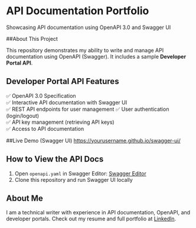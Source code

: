# API Documentation Portfolio  

Showcasing API documentation using OpenAPI 3.0 and Swagger UI

##About This Project

This repository demonstrates my ability to write and manage API documentation using OpenAPI (Swagger). It includes a sample **Developer Portal API**.  

## Developer Portal API Features  
✅ OpenAPI 3.0 Specification  
✅ Interactive API documentation with Swagger UI  
✅ REST API endpoints for user management 
✅ User authentication (login/logout)  
✅ API key management (retrieving API keys)  
✅ Access to API documentation  

##Live Demo (Swagger UI)
https://yourusername.github.io/swagger-ui/

## How to View the API Docs  
1. Open `openapi.yaml` in Swagger Editor: [Swagger Editor](https://editor.swagger.io/)  
2. Clone this repository and run Swagger UI locally  

## About Me  
I am a technical writer with experience in API documentation, OpenAPI, and developer portals. Check out my resume and full portfolio at [LinkedIn](https://linkedin.com/in/djdaludado).
